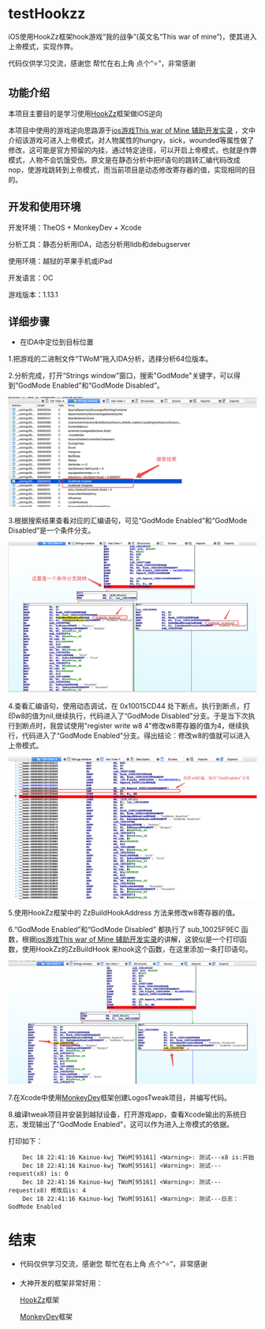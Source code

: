 # testHookzz

iOS使用HookZz框架hook游戏“我的战争”(英文名“This war of mine”)，使其进入上帝模式，实现作弊。

代码仅供学习交流，感谢您 帮忙在右上角 点个“⭐️”，非常感谢

## 功能介绍

本项目主要目的是学习使用[HookZz](https://github.com/jmpews/HookZz)框架做iOS逆向

本项目中使用的游戏逆向思路源于[ios游戏This war of Mine 辅助开发实录](https://myhloli.com/mod-of-this-war-of-mine.html)
，文中介绍该游戏可进入上帝模式，对人物属性的hungry，sick，wounded等属性做了修改，这可能是官方预留的内挂，通过特定途径，可以开启上帝模式，也就是作弊模式，人物不会饥饿受伤。原文是在静态分析中把if语句的跳转汇编代码改成nop，使游戏跳转到上帝模式，而当前项目是动态修改寄存器的值，实现相同的目的。




## 开发和使用环境

开发环境：TheOS + MonkeyDev + Xcode

分析工具：静态分析用IDA，动态分析用lldb和debugserver

使用环境：越狱的苹果手机或iPad

开发语言：OC

游戏版本：1.13.1

## 详细步骤

- 在IDA中定位到目标位置

1.把游戏的二进制文件“TWoM”拖入IDA分析，选择分析64位版本。

2.分析完成，打开“Strings window”窗口，搜索"GodMode"关键字，可以得到“GodMode Enabled”和“GodMode Disabled”。

![搜索结果](./images/0@2x.png)

3.根据搜索结果查看对应的汇编语句，可见“GodMode Enabled”和“GodMode Disabled”是一个条件分支。

![1](./images/1@2x.png)

4.查看汇编语句，使用动态调试，在 0x10015CD44 处下断点。执行到断点，打印w8的值为nil,继续执行，代码进入了“GodMode Disabled"分支。于是当下次执行到断点时，我尝试使用"register write w8 4"修改w8寄存器的值为4，继续执行，代码进入了“GodMode Enabled”分支。得出结论：修改w8的值就可以进入上帝模式。

![1](./images/2@2x.png)

5.使用HookZz框架中的 ZzBuildHookAddress 方法来修改w8寄存器的值。

6.“GodMode Enabled”和“GodMode Disabled” 都执行了 sub_10025F9EC 函数，根据[ios游戏This war of Mine 辅助开发实录](https://myhloli.com/mod-of-this-war-of-mine.html)的讲解，这貌似是一个打印函数，使用HookZz的ZzBuildHook 来hook这个函数，在这里添加一条打印语句。

![3](./images/3@2x.png)

7.在Xcode中使用[MonkeyDev](https://github.com/AloneMonkey/MonkeyDev)框架创建LogosTweak项目，并编写代码。

8.编译tweak项目并安装到越狱设备，打开游戏app，查看Xcode输出的系统日志，发现输出了“GodMode Enabled”，这可以作为进入上帝模式的依据。

打印如下：
```
    Dec 18 22:41:16 Kainuo-kwj TWoM[95161] <Warning>: 测试---x8 is:开始
    Dec 18 22:41:16 Kainuo-kwj TWoM[95161] <Warning>: 测试---request(x8) is: 0
    Dec 18 22:41:16 Kainuo-kwj TWoM[95161] <Warning>: 测试---request(x8) 修改后is: 4
    Dec 18 22:41:16 Kainuo-kwj TWoM[95161] <Warning>: 测试---日志：GodMode Enabled
```

# 结束

- 代码仅供学习交流，感谢您 帮忙在右上角 点个“⭐️”，非常感谢

- 大神开发的框架非常好用：

    [HookZz](https://github.com/jmpews/HookZz)框架

    [MonkeyDev](https://github.com/AloneMonkey/MonkeyDev)框架
